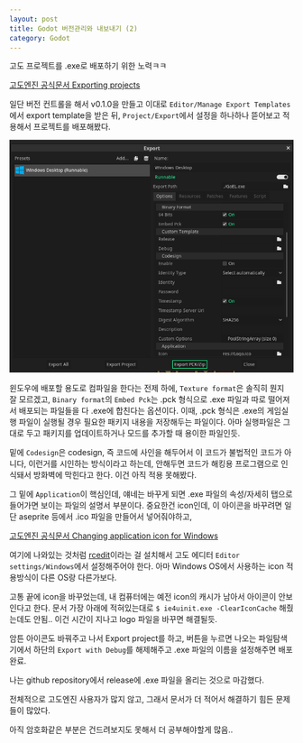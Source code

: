 ```yaml
---
layout: post
title: Godot 버전관리와 내보내기 (2)
category: Godot
---
```


고도 프로젝트를 .exe로 배포하기 위한 노력ㅋㅋ

[고도엔진 공식문서 Exporting projects](https://docs.godotengine.org/en/stable/getting_started/workflow/export/exporting_projects.html)

일단 버전 컨트롤을 해서 v0.1.0을 만들고 이대로 `Editor/Manage Export Templates`에서 export template을 받은 뒤, `Project/Export`에서 설정을 하나하나 뜯어보고 적용해서 프로젝트를 배포해봤다.

<!--description-->

![고도에디터 Project/Export](https://github.com/panda5176/panda5176.github.io/blob/master/_files/Export_settings.png?raw=true)

윈도우에 배포할 용도로 컴파일을 한다는 전제 하에, `Texture format`은 솔직히 뭔지 잘 모르겠고, `Binary format`의 `Embed Pck`는 .pck 형식으로 .exe 파일과 따로 떨어져서 배포되는 파일들을 다 .exe에 합친다는 옵션이다. 이때, .pck 형식은 .exe의 게임실행 파일이 실행될 경우 필요한 패키지 내용을 저장해두는 파일이다. 아마 실행파일은 그대로 두고 패키지를 업데이트하거나 모드를 추가할 때 용이한 파일인듯.

밑에 `Codesign`은 codesign, 즉 코드에 사인을 해두어서 이 코드가 불법적인 코드가 아니다, 이런거를 시인하는 방식이라고 하는데, 안해두면 코드가 해킹용 프로그램으로 인식돼서 방화벽에 막힌다고 한다. 이건 아직 적용 못해봤다.

그 밑에 `Application`이 핵심인데, 얘네는 바꾸게 되면 .exe 파일의 속성/자세히 탭으로 들어가면 보이는 파일의 설명서 부분이다. 중요한건 icon인데, 이 아이콘을 바꾸려면 일단 aseprite 등에서 .ico 파일을 만들어서 넣어줘야하고, 

[고도엔진 공식문서 Changing application icon for Windows](https://docs.godotengine.org/en/stable/getting_started/workflow/export/changing_application_icon_for_windows.html)

여기에 나와있는 것처럼 [rcedit](https://github.com/electron/rcedit/releases)이라는 걸 설치해서 고도 에디터 `Editor settings/Windows`에서 설정해주어야 한다. 아마 Windows OS에서 사용하는 icon 적용방식이 다른 OS랑 다른가보다.

고통 끝에 icon을 바꾸었는데, 내 컴퓨터에는 예전 icon의 캐시가 남아서 아이콘이 안보인다고 한다. 문서 가장 아래에 적혀있는대로 `$ ie4uinit.exe -ClearIconCache` 해줬는데도 안됨.. 이건 시간이 지나고 logo 파일을 바꾸면 해결될듯.

암튼 아이콘도 바꿔주고 나서 Export project를 하고, 버튼을 누르면 나오는 파일탐색기에서 하단의 `Export with Debug`를 해제해주고 .exe 파일의 이름을 설정해주면 배포 완료.

나는 github repository에서 release에 .exe 파일을 올리는 것으로 마감했다.

전체적으로 고도엔진 사용자가 많지 않고, 그래서 문서가 더 적어서 해결하기 힘든 문제들이 많았다.

아직 암호화같은 부분은 건드려보지도 못해서 더 공부해야할게 많음..
